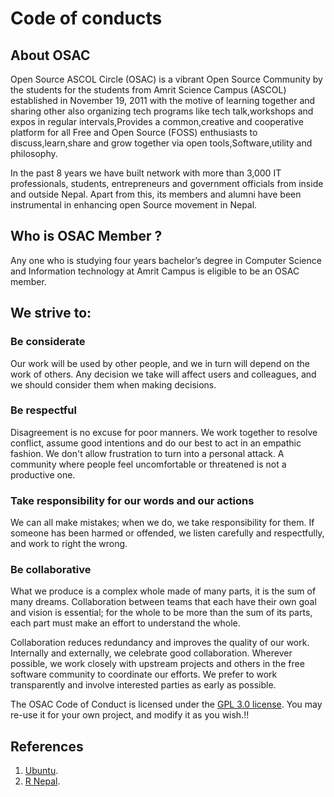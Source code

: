 # Code of conducts
## About OSAC
Open Source ASCOL Circle (OSAC) is a vibrant Open Source Community by the students for the students from Amrit Science Campus (ASCOL) established in November 19, 2011 with the motive of learning together and sharing other also organizing tech programs like tech talk,workshops and expos in regular intervals,Provides a common,creative and cooperative platform for all Free and Open Source (FOSS) enthusiasts to discuss,learn,share and grow together via open tools,Software,utility and philosophy.

In the past 8 years we have built network with more than 3,000 IT professionals, students, entrepreneurs and government officials from inside and outside Nepal. Apart from this, its members and alumni have been instrumental in enhancing open Source movement in Nepal.

## Who is OSAC Member ?
Any one who is studying four years bachelor’s degree in Computer Science and Information technology at Amrit Campus is eligible to be an OSAC member.

## We strive to:
### Be considerate
Our work will be used by other people, and we in turn will depend on the work of others. Any decision we take will affect users and colleagues, and we should consider them when making decisions.

### Be respectful
Disagreement is no excuse for poor manners. We work together to resolve conflict, assume good intentions and do our best to act in an empathic fashion. We don't allow frustration to turn into a personal attack. A community where people feel uncomfortable or threatened is not a productive one.

### Take responsibility for our words and our actions
We can all make mistakes; when we do, we take responsibility for them. If someone has been harmed or offended, we listen carefully and respectfully, and work to right the wrong.
### Be collaborative
What we produce is a complex whole made of many parts, it is the sum of many dreams. Collaboration between teams that each have their own goal and vision is essential; for the whole to be more than the sum of its parts, each part must make an effort to understand the whole.

Collaboration reduces redundancy and improves the quality of our work. Internally and externally, we celebrate good collaboration. Wherever possible, we work closely with upstream projects and others in the free software community to coordinate our efforts. We prefer to work transparently and involve interested parties as early as possible.


The OSAC Code of Conduct is licensed under the [GPL 3.0 license](https://www.gnu.org/licenses/quick-guide-gplv3.en.html). You may re-use it for your own project, and modify it as you wish.!!

## References
1. [Ubuntu](https://www.ubuntu.com/community/code-of-conduct).
2. [R Nepal](https://www.r-nepal.org/code-of-conduct/).

